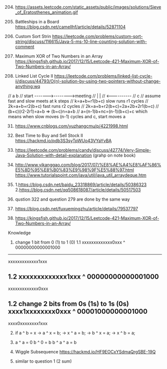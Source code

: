 204. https://assets.leetcode.com/static_assets/public/images/solutions/Sieve_of_Eratosthenes_animation.gif
419. Battleships in a Board
https://blog.csdn.net/camellhf/article/details/52871104

791. Custom Sort Strin
https://leetcode.com/problems/custom-sort-string/discuss/116615/Java-5-ms-10-line-counting-solution-with-comment

421. Maximum XOR of Two Numbers in an Array
https://kingsfish.github.io/2017/12/15/Leetcode-421-Maximum-XOR-of-Two-Numbers-in-an-Array/

142. Linked List Cycle II
https://leetcode.com/problems/linked-list-cycle-ii/discuss/44793/O(n)-solution-by-using-two-pointers-without-change-anything:wq

//                  a        b 
//         start ------->-------->meeting
//                      |         |
//                      <----------
//                           c
//         assume fast and slow meets at k steps
//         k=a+b+r1(b+c) slow runs r1 cycles
//         2k=a+b+r2(b+c) fast runs r2 cycles
//         2k=a+b+r2(b+c)=2a+2b+2r1(b+c)
//         (b+c)(r2-2r1)=a+b => (b+c)n=a+b
//         a=(n-1)b+nc=(n-1)(b+c)+c which means when slow moves (n-1) cycles and c, start moves a

31. https://www.cnblogs.com/yuzhangcmu/p/4221998.html

122. Best Time to Buy and Sell Stock II
https://hackmd.io/pdb3S3syTpWUo43VYaYvBA

135. https://leetcode.com/problems/candy/discuss/42774/Very-Simple-Java-Solution-with-detail-explanation (grahp on note book)

239. http://www.yikanggao.com/blog/2017/07/%E8%AE%A4%E8%AF%86%E5%8D%95%E8%B0%83%E9%98%9F%E5%88%97.html
     https://www.tutorialspoint.com/java/util/java_util_arraydeque.htm

319. 1.https://blog.csdn.net/baidu_23318869/article/details/50386323
     2.https://blog.csdn.net/qq508618087/article/details/50517503

322. qustion 322 and question 279 are done by the same way

331. https://blog.csdn.net/fuxuemingzhu/article/details/79537797

421. https://kingsfish.github.io/2017/12/15/Leetcode-421-Maximum-XOR-of-Two-Numbers-in-an-Array/

Knowledge
1. change 1 bit from 0 (1) to 1 (0)
1.1
  xxxxxxxxxxxxx0xxx
^ 00000000000001000
----------------------
  xxxxxxxxxxxxx1xxx

1.2
  xxxxxxxxxxxxx1xxx
^ 00000000000001000
----------------------
  xxxxxxxxxxxxx0xxx

1.2 change 2 bits from 0s (1s) to 1s (0s)
  xxxx1xxxxxxxx0xxx
^ 00001000000001000
----------------------
  xxxx0xxxxxxxx1xxx

2. if a ^ b = x
   -> a ^ x = b;
   -> x ^ a = b;
   -> b ^ x = a;
   -> x ^ b = a;

3. a ^ a = 0
   b ^ 0 = b
   b ^ a ^ a = b

376. Wiggle Subsequence
https://hackmd.io/HF9EOCxYSdmaQrgSBE-19Q

560. similar to question 1 (2 sum)
